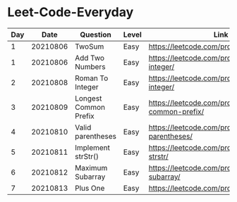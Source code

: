 # Leet-Code-Everyday

Day|Date|Question|Level|Link|Notes|
---|---|---|---|---|---|
1|20210806|TwoSum|Easy|https://leetcode.com/problems/two-sum/|dictionary|
1|20210806|Add Two Numbers|Easy|https://leetcode.com/problems/reverse-integer/||
2|20210808|Roman To Integer|Easy|https://leetcode.com/problems/roman-to-integer/||
3|20210809|Longest Common Prefix|Easy|https://leetcode.com/problems/longest-common-prefix/|`zip(*list)`|
4|20210810|Valid parentheses|Easy|https://leetcode.com/problems/valid-parentheses/|`list.pop()`|
5|20210811|Implement strStr()|Easy|https://leetcode.com/problems/implement-strstr/||
6|20210812|Maximum Subarray|Easy|https://leetcode.com/problems/maximum-subarray/||
7|20210813|Plus One|Easy|https://leetcode.com/problems/plus-one/||
